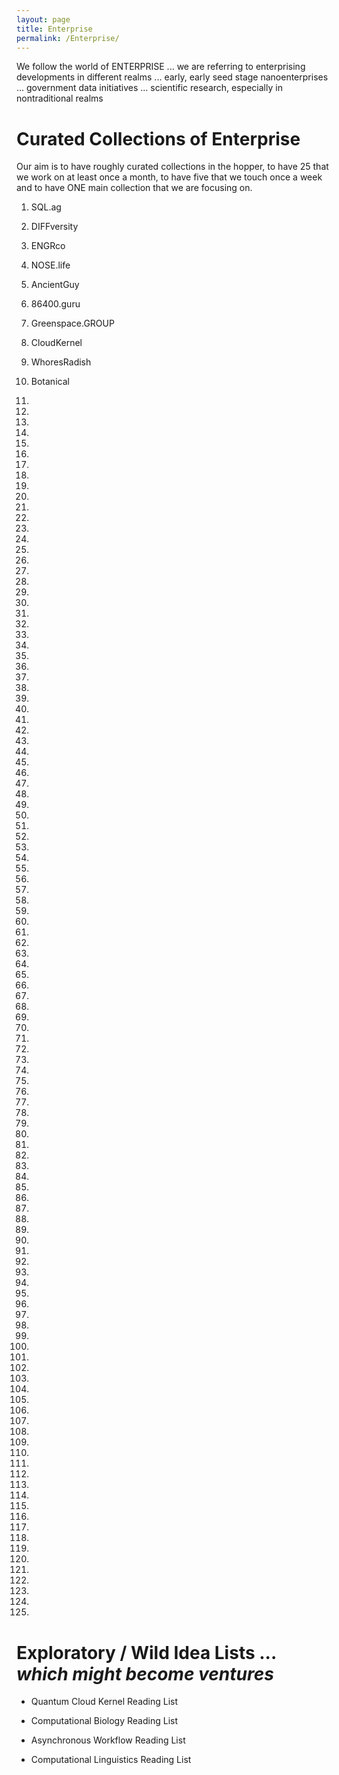 ```yaml
---
layout: page
title: Enterprise
permalink: /Enterprise/
---
```



We follow the world of ENTERPRISE ... we are referring to enterprising developments in different realms ... early, early seed stage nanoenterprises ... government data initiatives ... scientific research, especially in nontraditional realms

# Curated Collections of Enterprise

Our aim is to have roughly curated collections in the hopper, to have 25 that we work on at least once a month, to have five that we touch once a week and to have ONE main collection that we are focusing on.

1) SQL.ag

2) DIFFversity

3) ENGRco

4) NOSE.life

5) AncientGuy

6) 86400.guru

7) Greenspace.GROUP

8) CloudKernel

9) WhoresRadish

10) Botanical 

11)

12) 

13)

14) 

15)

16)

17)

18)

19)

20)

21)

22) 

23)

24) 

25)

26)

27)

28)

29)

30)

31)

32) 

33)

34) 

35)

36)

37)

38)

39)

40)

41)

42) 

43)

44) 

45)

46)

47)

48)

49)

50)

51)

52) 

53)

54) 

55)

56)

57)

58)

59)

60)

61)

62) 

63)

64) 

65)

66)

67)

68)

69)

70)

71)

72) 

73)

74) 

75)

76)

77)

78)

79)

80)

81)

82) 

83)

84) 

85)

86)

87)

88)

89)

90)

91)

92) 

93)

94) 

95)

96)

97)

98)

99)

100)

101)

102) 

103)

104) 

105)

106)

107)

108)

109)

110)

111)

112) 

113)

114) 

115)

116)

117)

118)

119)

120)

121)

122)

123)

124)

125)

# Exploratory / Wild Idea Lists ... *which might become ventures*


* Quantum Cloud Kernel Reading List

* Computational Biology Reading List

* Asynchronous Workflow Reading List

* Computational Linguistics Reading List
